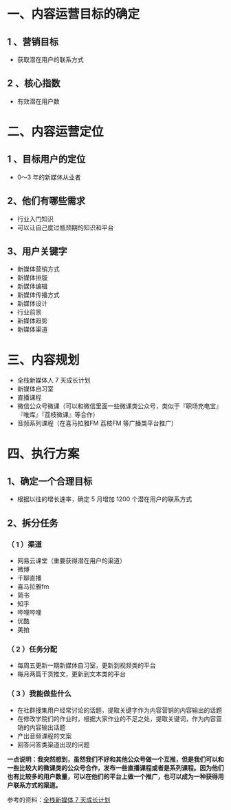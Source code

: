 # 一、内容运营目标的确定
## 1 、营销目标
- 获取潜在用户的联系方式

## 2 、核心指数
- 有效潜在用户数

# 二、内容运营定位

## 1 、目标用户的定位
- 0～3 年的新媒体从业者


## 2、他们有哪些需求
- 行业入门知识
- 可以让自己度过瓶颈期的知识和平台

## 3、用户关键字
- 新媒体营销方式
- 新媒体排版
- 新媒体编辑
- 新媒体传播方式
- 新媒体设计
- 行业前景
- 新媒体趋势
- 新媒体渠道

# 三、内容规划
- 全栈新媒体人 7 天成长计划
- 新媒体自习室
- 直播课程
- 微信公众号微课（可以和微信里面一些微课类公众号，类似于『职场充电宝』『唯库』『荔枝微课』等合作）
- 音频系列课程（在喜马拉雅FM 荔枝FM 等广播类平台推广）

# 四、执行方案
## 1、确定一个合理目标
- 根据以往的增长速率，确定 5 月增加 1200 个潜在用户的联系方式

## 2、拆分任务
### （ 1 ）渠道
- 网易云课堂（重要获得潜在用户的渠道）
- 微博
- 千聊直播
- 喜马拉雅fm
- 简书
- 知乎
- 哔哩哔哩
- 优酷
- 美拍

### （ 2 ）任务分配
- 每周五更新一期新媒体自习室，更新到视频类的平台
- 每月两篇干货推文，更新到文本类的平台

### （ 3 ）我能做些什么
- 在社群搜集用户经常讨论的话题，提取关键字作为内容营销的内容输出的话题
- 在修改学院们的作业时，根据大家作业的不足之处，提取关键词，作为内容营销的内容输出话题
- 产出音频课程的文案
- 回答问答类渠道出现的问题

**一点说明：我突然想到，虽然我们不好和其他公众号做一个互推，但是我们可以和一些比较大的微课类的公众号合作，发布一些直播课程或者是系列课程。因为他们也有比较多的用户数量，可以在他们的平台上做一个推广，也可以成为一种获得用户联系方式的渠道。**

参考的资料：[全栈新媒体 7 天成长计划](http://study.163.com/course/courseLearn.htm?courseId=1003822013#/learn/video?lessonId=1004484651&courseId=1003822013 )

